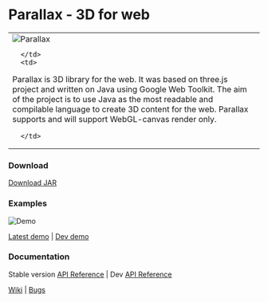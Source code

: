 Parallax - 3D for web
=============

<table border="0">
   <tr>
      <td>

<img src="http://thothbot.github.com/parallax/static/logo.png" alt="Parallax"/>

      </td>
      <td>

Parallax is 3D library for the web. It was based on three.js project and written on Java using 
Google Web Toolkit. The aim of the project is to use Java as the most 
readable and compilable language to create 3D content for the web.
Parallax supports and will support WebGL-canvas render only.

      </td>
   </tr>
</table>

### Download ###

[Download JAR](http://github.com/thothbot/parallax/downloads)

### Examples ###

![Demo](http://thothbot.github.com/parallax/static/examples_banner.jpg)

[Latest demo](http://thothbot.github.com/parallax/demo/) | [Dev demo](http://thothbot.github.com/parallax/demo/dev/)


### Documentation ###

Stable version [API Reference](http://thothbot.github.com/parallax/docs/) 
| Dev [API Reference](http://thothbot.github.com/parallax/docs/dev/) 

[Wiki](https://github.com/thothbot/parallax/wiki) 
| [Bugs](https://github.com/thothbot/parallax/issues)

